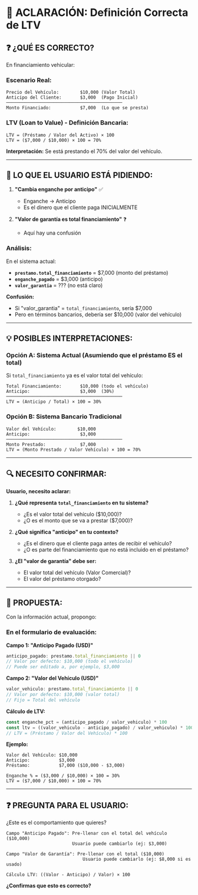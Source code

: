 # 📖 ACLARACIÓN: Definición Correcta de LTV

## ❓ **¿QUÉ ES CORRECTO?**

En financiamiento vehicular:

### **Escenario Real:**
```
Precio del Vehículo:        $10,000 (Valor Total)
Anticipo del Cliente:       $3,000  (Pago Inicial)
────────────────────────────────────────────
Monto Financiado:           $7,000  (Lo que se presta)
```

### **LTV (Loan to Value) - Definición Bancaria:**
```
LTV = (Préstamo / Valor del Activo) × 100
LTV = ($7,000 / $10,000) × 100 = 70%
```

**Interpretación:** Se está prestando el 70% del valor del vehículo.

---

## 🎯 **LO QUE EL USUARIO ESTÁ PIDIENDO:**

1. **"Cambia enganche por anticipo"** ✅
   - Enganche → Anticipo
   - Es el dinero que el cliente paga INICIALMENTE

2. **"Valor de garantía es total financiamiento"** ❓
   - Aquí hay una confusión

### **Análisis:**

En el sistema actual:
- **`prestamo.total_financiamiento`** = $7,000 (monto del préstamo)
- **`enganche_pagado`** = $3,000 (anticipo)
- **`valor_garantia`** = ??? (no está claro)

**Confusión:**
- Si "valor_garantia" = `total_financiamiento`, sería $7,000
- Pero en términos bancarios, debería ser $10,000 (valor del vehículo)

---

## 💡 **POSIBLES INTERPRETACIONES:**

### **Opción A: Sistema Actual (Asumiendo que el préstamo ES el total)**
Si `total_financiamiento` ya es el valor total del vehículo:
```
Total Financiamiento:       $10,000 (todo el vehículo)
Anticipo:                   $3,000  (30%)
────────────────────────────────────────────
LTV = (Anticipo / Total) × 100 = 30%
```

### **Opción B: Sistema Bancario Tradicional**
```
Valor del Vehículo:        $10,000
Anticipo:                   $3,000
────────────────────────────────────────────
Monto Prestado:             $7,000
LTV = (Monto Prestado / Valor Vehículo) × 100 = 70%
```

---

## 🔍 **NECESITO CONFIRMAR:**

**Usuario, necesito aclarar:**

1. **¿Qué representa `total_financiamiento` en tu sistema?**
   - ¿Es el valor total del vehículo ($10,000)?
   - ¿O es el monto que se va a prestar ($7,000)?

2. **¿Qué significa "anticipo" en tu contexto?**
   - ¿Es el dinero que el cliente paga antes de recibir el vehículo?
   - ¿O es parte del financiamiento que no está incluido en el préstamo?

3. **¿El "valor de garantía" debe ser:**
   - El valor total del vehículo (Valor Comercial)?
   - El valor del préstamo otorgado?

---

## 📝 **PROPUESTA:**

Con la información actual, propongo:

### **En el formulario de evaluación:**

**Campo 1: "Anticipo Pagado (USD)"**
```typescript
anticipo_pagado: prestamo.total_financiamiento || 0
// Valor por defecto: $10,000 (todo el vehículo)
// Puede ser editado a, por ejemplo, $3,000
```

**Campo 2: "Valor del Vehículo (USD)"**
```typescript
valor_vehiculo: prestamo.total_financiamiento || 0
// Valor por defecto: $10,000 (valor total)
// Fijo = Total del vehículo
```

**Cálculo de LTV:**
```typescript
const enganche_pct = (anticipo_pagado / valor_vehiculo) * 100
const ltv = ((valor_vehiculo - anticipo_pagado) / valor_vehiculo) * 100
// LTV = (Préstamo / Valor del Vehículo) * 100
```

**Ejemplo:**
```
Valor del Vehículo: $10,000
Anticipo:           $3,000
Préstamo:           $7,000 ($10,000 - $3,000)

Enganche % = ($3,000 / $10,000) × 100 = 30%
LTV = ($7,000 / $10,000) × 100 = 70%
```

---

## ❓ **PREGUNTA PARA EL USUARIO:**

¿Este es el comportamiento que quieres?

```
Campo "Anticipo Pagado": Pre-llenar con el total del vehículo ($10,000)
                         Usuario puede cambiarlo (ej: $3,000)

Campo "Valor de Garantía": Pre-llenar con el total ($10,000)
                             Usuario puede cambiarlo (ej: $8,000 si es usado)

Cálculo LTV: ((Valor - Anticipo) / Valor) × 100
```

**¿Confirmas que esto es correcto?**

